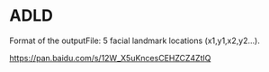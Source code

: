 # ADLD

Format of the outputFile: 5 facial landmark locations (x1,y1,x2,y2...).


https://pan.baidu.com/s/12W_X5uKncesCEHZCZ4ZtlQ
